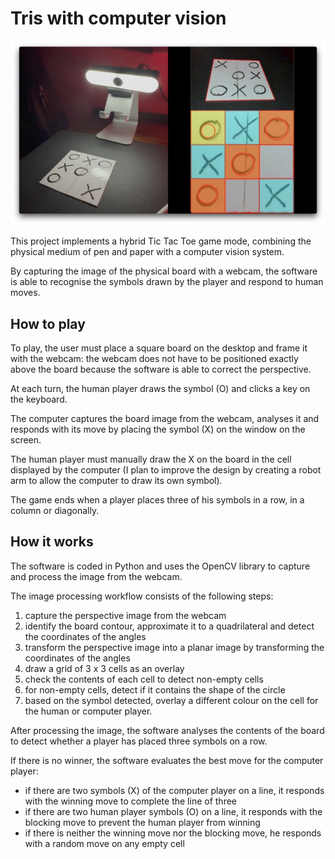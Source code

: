# Tris with computer vision

![computer-vision](public/img/tcv.jpeg)

This project implements a hybrid Tic Tac Toe game mode, combining the physical medium of pen and paper with a computer vision system. 

By capturing the image of the physical board with a webcam, the software is able to recognise the symbols drawn by the player and respond to human moves.

## How to play

To play, the user must place a square board on the desktop and frame it with the webcam: the webcam does not have to be positioned exactly above the board because the software is able to correct the perspective.

At each turn, the human player draws the symbol (O) and clicks a key on the keyboard.

The computer captures the board image from the webcam, analyses it and responds with its move by placing the symbol (X) on the window on the screen.

The human player must manually draw the X on the board in the cell displayed by the computer (I plan to improve the design by creating a robot arm to allow the computer to draw its own symbol).

The game ends when a player places three of his symbols in a row, in a column or diagonally.

## How it works

The software is coded in Python and uses the OpenCV library to capture and process the image from the webcam.

The image processing workflow consists of the following steps:

1. capture the perspective image from the webcam
2. identify the board contour, approximate it to a quadrilateral and detect the coordinates of the angles
3. transform the perspective image into a planar image by transforming the coordinates of the angles
4. draw a grid of 3 x 3 cells as an overlay
5. check the contents of each cell to detect non-empty cells
6. for non-empty cells, detect if it contains the shape of the circle
7. based on the symbol detected, overlay a different colour on the cell for the human or computer player.

After processing the image, the software analyses the contents of the board to detect whether a player has placed three symbols on a row.

If there is no winner, the software evaluates the best move for the computer player:
- if there are two symbols (X) of the computer player on a line, it responds with the winning move to complete the line of three
- if there are two human player symbols (O) on a line, it responds with the blocking move to prevent the human player from winning
- if there is neither the winning move nor the blocking move, he responds with a random move on any empty cell

